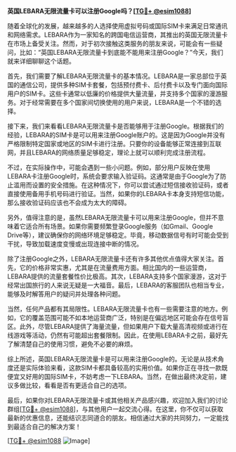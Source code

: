 **英国LEBARA无限流量卡可以注册Google吗？[[TG💪+ @esim1088](https://t.me/s/esim1088)]**

随着全球化的发展，越来越多的人选择使用虚拟号码或国际SIM卡来满足日常通讯和网络需求。LEBARA作为一家知名的跨国电信运营商，其推出的英国无限流量卡在市场上备受关注。然而，对于初次接触这类服务的朋友来说，可能会有一些疑问，比如：“英国LEBARA无限流量卡到底能不能用来注册Google？”今天，我们就来详细聊聊这个话题。

首先，我们需要了解LEBARA无限流量卡的基本情况。LEBARA是一家总部位于英国的通信公司，提供多种SIM卡套餐，包括预付费卡、后付费卡以及专门面向国际用户的SIM卡。这些卡通常以低廉的价格提供大量流量，并支持多个国家的漫游服务。对于经常需要在多个国家间切换使用的用户来说，LEBARA是一个不错的选择。

接下来，我们来看看LEBARA无限流量卡是否能够用于注册Google。根据我们的经验，LEBARA的SIM卡是可以用来注册Google账户的。这是因为Google并没有严格限制特定国家或地区的SIM卡进行注册。只要你的设备能够正常连接到互联网，并且LEBARA的网络质量足够稳定，理论上就可以顺利完成注册流程。

不过，在实际操作中，可能会遇到一些小问题。例如，部分用户反映在使用LEBARA卡注册Google时，系统会要求输入验证码。这通常是由于Google为了防止滥用而设置的安全措施。在这种情况下，你可以尝试通过短信接收验证码，或者直接使用备用手机号码进行验证。当然，如果你的LEBARA卡本身支持短信功能，那么接收验证码应该也不会成为太大的障碍。

另外，值得注意的是，虽然LEBARA无限流量卡可以用来注册Google，但并不意味着它适合所有场景。如果你需要频繁登录Google服务（如Gmail、Google Drive等），建议确保你的网络环境足够稳定。毕竟，移动数据信号有时可能会受到干扰，导致加载速度变慢或出现连接中断的情况。

除了注册Google之外，LEBARA无限流量卡还有许多其他优点值得大家关注。首先，它的价格非常实惠，尤其是在流量费用方面。相比国内的一些运营商，LEBARA提供的流量套餐性价比极高。其次，LEBARA支持多个国家漫游，这对于经常出国旅行的人来说无疑是一大福音。最后，LEBARA的客服团队也相当专业，能够及时解答用户的疑问并处理各种问题。

当然，任何产品都有其局限性。LEBARA无限流量卡也有一些需要注意的地方。例如，它的覆盖范围可能不如本地运营商广泛，特别是在偏远地区可能会存在信号盲区。此外，尽管LEBARA提供了海量流量，但如果用户下载大量高清视频或进行在线游戏等活动，仍然有可能超出套餐限制。因此，在使用LEBARA卡之前，最好先了解清楚自己的使用习惯，避免不必要的麻烦。

综上所述，英国LEBARA无限流量卡是可以用来注册Google的。无论是从技术角度还是实际体验来看，这款SIM卡都具备较高的实用价值。如果你正在寻找一款既便宜又好用的国际SIM卡，不妨考虑一下LEBARA。当然，在做出最终决定前，建议多做比较，看看是否有更适合自己的选项。

最后，如果你对LEBARA无限流量卡或其他相关产品感兴趣，欢迎加入我们的讨论群组[[TG💪+ @esim1088](https://t.me/s/esim1088)]，与其他用户一起交流心得。在这里，你不仅可以获取最新的优惠信息，还能结识志同道合的朋友。相信通过大家的共同努力，一定能找到最适合自己的解决方案！

[[TG💪+ @esim1088](https://t.me/s/esim1088) ![Image](https://i.postimg.cc/4NQfJmqS/Snipaste-2025-05-13-00-14-12.png)]